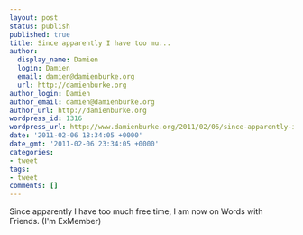```yaml
---
layout: post
status: publish
published: true
title: Since apparently I have too mu...
author:
  display_name: Damien
  login: Damien
  email: damien@damienburke.org
  url: http://damienburke.org
author_login: Damien
author_email: damien@damienburke.org
author_url: http://damienburke.org
wordpress_id: 1316
wordpress_url: http://www.damienburke.org/2011/02/06/since-apparently-i-have-too-mu/
date: '2011-02-06 18:34:05 +0000'
date_gmt: '2011-02-06 23:34:05 +0000'
categories:
- tweet
tags:
- tweet
comments: []
---
```

<p>Since apparently I have too much free time, I am now on Words with Friends. (I'm ExMember)</p>
